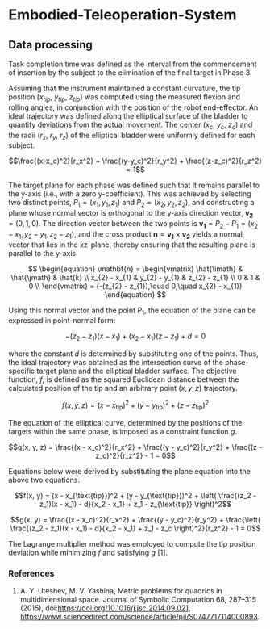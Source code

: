 # Embodied-Teleoperation-System

## Data processing

Task completion time was defined as the interval from the commencement of insertion by the subject to the elimination of the final target in Phase 3.

Assuming that the instrument maintained a constant curvature, the tip position ($x_{tip}$, $y_{tip}$, $z_{tip}$) was computed using the measured flexion and rolling angles, in conjunction with the position of the robot end-effector.
An ideal trajectory was defined along the elliptical surface of the bladder to quantify deviations from the actual movement. The center ($x_{c}$, $y_{c}$, $z_{c}$) and the radii ($r_{x}$, $r_{y}$, $r_{z}$) of the elliptical bladder were uniformly defined for each subject.

$$\frac{(x-x_c)^2}{r_x^2} + \frac{(y-y_c)^2}{r_y^2} + \frac{(z-z_c)^2}{r_z^2} = 1$$

The target plane for each phase was defined such that it remains parallel to the y-axis (i.e., with a zero y-coefficient).
This was achieved by selecting two distinct points, $P_1 = (x_1, y_1, z_1)$ and $P_2 = (x_2, y_2, z_2)$, and constructing a plane whose normal vector is orthogonal to the y-axis direction vector, $\mathbf{v_2} = (0, 1, 0)$.
The direction vector between the two points is  $\mathbf{v_1} = P_2 - P_1 = (x_2 - x_1, y_2 - y_1, z_2 - z_1)$, and the cross product  $\mathbf{n} = \mathbf{v_1} \times \mathbf{v_2}$ yields a normal vector that lies in the xz-plane, thereby ensuring that the resulting plane is parallel to the y-axis.


$$
\begin{equation}
\mathbf{n} = 
\begin{vmatrix}
\hat{\imath} & \hat{\jmath} & \hat{k} \\
x_{2} - x_{1} & y_{2} - y_{1} & z_{2} - z_{1} \\
0 & 1 & 0 \\
\end{vmatrix}
= (-(z_{2} - z_{1}),\quad 0,\quad x_{2} - x_{1})
\end{equation}
$$

Using this normal vector and the point $P_1$, the equation of the plane can be expressed in point-normal form:

$$ -(z_2 - z_1)(x - x_1) + (x_2 - x_1)(z - z_1) + d = 0$$

where the constant $d$ is determined by substituting one of the points.
Thus, the ideal trajectory was obtained as the intersection curve of the phase-specific target plane and the elliptical bladder surface.
The objective function, $f$, is defined as the squared Euclidean distance between the calculated position of the tip and an arbitrary point $(x, y, z)$ trajectory.

$$f(x, y, z) = (x - x_{\text{tip}})^2 + (y - y_{\text{tip}})^2 + (z - z_{\text{tip}})^2$$

The equation of the elliptical curve, determined by the positions of the targets within the same phase, is imposed as a constraint function $g$.

$$g(x, y, z) = \frac{(x - x_c)^2}{r_x^2} + \frac{(y - y_c)^2}{r_y^2} + \frac{(z - z_c)^2}{r_z^2} - 1 = 0$$

Equations below were derived by substituting the plane equation into the above two equations.

$$f(x, y) = (x - x_{\text{tip}})^2 + (y - y_{\text{tip}})^2 + \left( \frac{(z_2 - z_1)(x - x_1) - d}{x_2 - x_1} + z_1 - z_{\text{tip}} \right)^2$$

$$g(x, y) = \frac{(x - x_c)^2}{r_x^2} + \frac{(y - y_c)^2}{r_y^2} + \frac{\left( \frac{(z_2 - z_1)(x - x_1) - d}{x_2 - x_1} + z_1 - z_c \right)^2}{r_z^2} - 1 = 0$$

The Lagrange multiplier method was employed to compute the tip position deviation while minimizing $f$ and satisfying $g$ [1].

### References

1. A. Y. Uteshev, M. V. Yashina, Metric problems for quadrics in multidimensional space. Journal of Symbolic Computation 68, 287–315 (2015), doi:https://doi.org/10.1016/j.jsc.2014.09.021, https://www.sciencedirect.com/science/article/pii/S0747717114000893.
